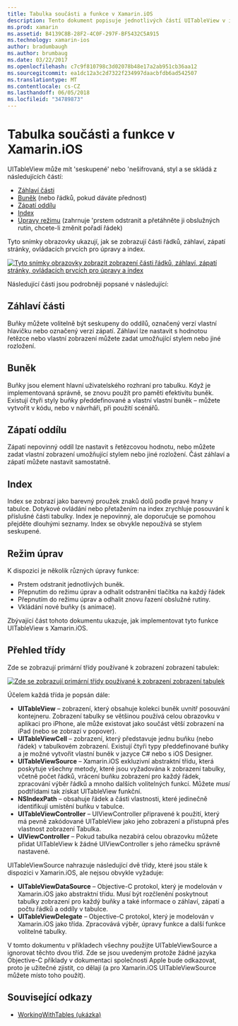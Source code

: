 ```yaml
---
title: Tabulka součásti a funkce v Xamarin.iOS
description: Tento dokument popisuje jednotlivých částí UITableView v iOS. Popisuje část záhlaví, buněk, část zápatí, index a režimu úprav.
ms.prod: xamarin
ms.assetid: B4139C8B-28F2-4C0F-297F-BF5432C5A915
ms.technology: xamarin-ios
author: bradumbaugh
ms.author: brumbaug
ms.date: 03/22/2017
ms.openlocfilehash: c7c9f810798c3d02078b48e17a2ab951cb36aa12
ms.sourcegitcommit: ea1dc12a3c2d7322f234997daacbfdb6ad542507
ms.translationtype: MT
ms.contentlocale: cs-CZ
ms.lasthandoff: 06/05/2018
ms.locfileid: "34789873"
---
```

# <a name="table-parts-and-functionality-in-xamarinios"></a>Tabulka součásti a funkce v Xamarin.iOS

UITableView může mít 'seskupené' nebo 'nešifrovaná, styl a se skládá z následujících částí:

-  [Záhlaví části](#Section_Header)
-  [Buněk](#Cells) (nebo řádků, pokud dáváte přednost)
-  [Zápatí oddílu](#Section_Footer)
-  [Index](#Index)
-  [Úpravy režimu](#Edit_Features) (zahrnuje 'prstem odstranit a přetáhněte ji obslužných rutin, chcete-li změnit pořadí řádek) 

Tyto snímky obrazovky ukazují, jak se zobrazují části řádků, záhlaví, zápatí stránky, ovládacích prvcích pro úpravy a index.

 [![](table-parts-and-functionality-images/image1a.png "Tyto snímky obrazovky zobrazit zobrazení části řádků, záhlaví, zápatí stránky, ovládacích prvcích pro úpravy a index")](table-parts-and-functionality-images/image1a.png#lightbox)

Následující části jsou podrobněji popsané v následující:

<a name="Section_Header" />

## <a name="section-header"></a>Záhlaví části

Buňky můžete volitelně být seskupeny do oddílů, označený verzí vlastní hlavičku nebo označený verzí zápatí. Záhlaví lze nastavit s hodnotou řetězce nebo vlastní zobrazení můžete zadat umožňující stylem nebo jiné rozložení.

<a name="Cells" />

## <a name="cells"></a>Buněk

Buňky jsou element hlavní uživatelského rozhraní pro tabulku. Když je implementovaná správně, se znovu použít pro paměti efektivitu buněk. Existují čtyři styly buňky předdefinované a vlastní vlastní buněk – můžete vytvořit v kódu, nebo v návrháři, při použití scénářů.

<a name="Section_Footer"/>

## <a name="section-footer"></a>Zápatí oddílu

Zápatí nepovinný oddíl lze nastavit s řetězcovou hodnotu, nebo můžete zadat vlastní zobrazení umožňující stylem nebo jiné rozložení. Část záhlaví a zápatí můžete nastavit samostatně.

<a name="Index" />

## <a name="index"></a>Index

Index se zobrazí jako barevný proužek znaků dolů podle pravé hrany v tabulce.
Dotykové ovládání nebo přetažením na index zrychluje posouvání k příslušné části tabulky. Index je nepovinný, ale doporučuje se pomohou přejděte dlouhými seznamy. Index se obvykle nepoužívá se stylem seskupené.

<a name="Edit_Features" />

## <a name="editing-mode"></a>Režim úprav

K dispozici je několik různých úpravy funkce:

- Prstem odstranit jednotlivých buněk.
- Přepnutím do režimu úprav a odhalit odstranění tlačítka na každý řádek 
- Přepnutím do režimu úprav a odhalit znovu řazení obslužné rutiny. 
- Vkládání nové buňky (s animace).

Zbývající část tohoto dokumentu ukazuje, jak implementovat tyto funkce UITableView s Xamarin.iOS.


## <a name="classes-overview"></a>Přehled třídy

Zde se zobrazují primární třídy používané k zobrazení zobrazení tabulek:

[![](table-parts-and-functionality-images/classdiagram.png "Zde se zobrazují primární třídy používané k zobrazení zobrazení tabulek")](table-parts-and-functionality-images/classdiagram.png#lightbox)

Účelem každá třída je popsán dále:

- **UITableView** – zobrazení, který obsahuje kolekci buněk uvnitř posouvání kontejneru. Zobrazení tabulky se většinou používá celou obrazovku v aplikaci pro iPhone, ale může existovat jako součást větší zobrazení na iPad (nebo se zobrazí v popover). 
- **UITableViewCell** – zobrazení, který představuje jednu buňku (nebo řádek) v tabulkovém zobrazení. Existují čtyři typy předdefinované buňky a je možné vytvořit vlastní buněk v jazyce C# nebo s iOS Designer. 
- **UITableViewSource** – Xamarin.iOS exkluzivní abstraktní třídu, která poskytuje všechny metody, které jsou vyžadována k zobrazení tabulky, včetně počet řádků, vrácení buňku zobrazení pro každý řádek, zpracování výběr řádků a mnoho dalších volitelných funkcí. Můžete *musí* podtřídami tak získat UITableView funkční. 
- **NSIndexPath** – obsahuje řádek a části vlastnosti, které jedinečně identifikují umístění buňku v tabulce. 
- **UITableViewController** – UIViewController připravené k použití, který má pevně zakódované UITableView jako jeho zobrazení a přístupná přes vlastnost zobrazení Tabulka. 
- **UIViewController** – Pokud tabulka nezabírá celou obrazovku můžete přidat UITableView k žádné UIViewController s jeho rámečku správně nastavené. 

UITableViewSource nahrazuje následující dvě třídy, které jsou stále k dispozici v Xamarin.iOS, ale nejsou obvykle vyžaduje:

- **UITableViewDataSource** – Objective-C protokol, který je modelován v Xamarin.iOS jako abstraktní třídu. Musí být rozčlenění poskytnout tabulky zobrazení pro každý buňky a také informace o záhlaví, zápatí a počtu řádků a oddíly v tabulce. 
- **UITableViewDelegate** – Objective-C protokol, který je modelován v Xamarin.iOS jako třída. Zpracovává výběr, úpravy funkce a další funkce volitelné tabulky. 

V tomto dokumentu v příkladech všechny použijte UITableViewSource a ignorovat těchto dvou tříd. Zde se jsou uvedeným protože žádné jazyka Objective-C příklady v dokumentaci společnosti Apple bude odkazovat, proto je užitečné zjistit, co dělají (a pro Xamarin.iOS UITableViewSource můžete místo toho použít).

## <a name="related-links"></a>Související odkazy

- [WorkingWithTables (ukázka)](https://developer.xamarin.com/samples/monotouch/WorkingWithTables)

